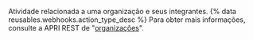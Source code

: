Atividade relacionada a uma organização e seus integrantes. {% data reusables.webhooks.action_type_desc %} Para obter mais informações, consulte a APRI REST de "[organizações](/v3/orgs/)".
